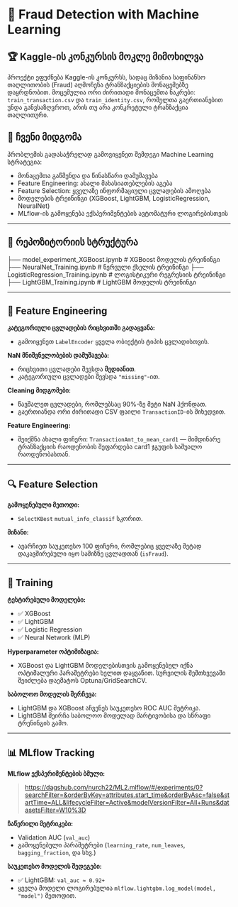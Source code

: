 # 🧠 Fraud Detection with Machine Learning

## 🏆 Kaggle-ის კონკურსის მოკლე მიმოხილვა

პროექტი ეფუძნება Kaggle-ის კონკურსს, სადაც მიზანია საფინანსო თაღლითობის (Fraud) აღმოჩენა ტრანზაქციების მონაცემებზე დაყრდნობით. მოცემულია ორი ძირითადი მონაცემთა ნაკრები: `train_transaction.csv` და `train_identity.csv`, რომელთა გაერთიანებით უნდა განვსაზღვროთ, არის თუ არა კონკრეტული ტრანზაქცია თაღლითური.

## 🎯 ჩვენი მიდგომა

პრობლემის გადასაჭრელად გამოვიყენეთ შემდეგი Machine Learning სტრატეგია:
- მონაცემთა გაწმენდა და წინასწარი დამუშავება
- Feature Engineering: ახალი მახასიათებლების აგება
- Feature Selection: ყველაზე ინფორმაციული ცვლადების ამოღება
- მოდელების ტრეინინგი (XGBoost, LightGBM, LogisticRegression, NeuralNet)
- MLflow-ის გამოყენება ექსპერიმენტების ავტომატური ლოგირებისთვის

---

## 📁 რეპოზიტორიის სტრუქტურა

├── model_experiment_XGBoost.ipynb # XGBoost მოდელის ტრეინინგი 
├── NeuralNet_Training.ipynb # ნერვული ქსელის ტრეინინგი 
├── LogisticRegression_Training.ipynb # ლოგისტიკური რეგრესიის ტრეინინგი 
├── LightGBM_Training.ipynb # LightGBM მოდელის ტრეინინგი


---

## 🧱 Feature Engineering

**კატეგორიული ცვლადების რიცხვითში გადაყვანა:**
- გამოიყენეთ `LabelEncoder` ყველა ობიექტის ტიპის ცვლადისთვის.

**NaN მნიშვნელობების დამუშავება:**
- რიცხვითი ცვლადები შევსდა **მედიანით**.
- კატეგორიული ცვლადები შევსდა `"missing"`-ით.

**Cleaning მიდგომები:**
- წავშალეთ ცვლადები, რომლებსაც 90%-ზე მეტი NaN ჰქონდათ.
- გაერთიანდა ორი ძირითადი CSV ფაილი `TransactionID`-ის მიხედვით.

**Feature Engineering:**
- შეიქმნა ახალი ფიჩერი: `TransactionAmt_to_mean_card1` — მიმდინარე ტრანზაქციის რაოდენობის შეფარდება card1 ჯგუფის საშუალო რაოდენობასთან.

---

## 🔍 Feature Selection

**გამოყენებული მეთოდი:**
- `SelectKBest` `mutual_info_classif` სკორით.

**მიზანი:**
- ავარჩიეთ საუკეთესო 100 ფიჩერი, რომლებიც ყველაზე მეტად დაკავშირებული იყო სამიზნე ცვლადთან (`isFraud`).

---

## 🧠 Training

**ტესტირებული მოდელები:**
- ✅ XGBoost  
- ✅ LightGBM  
- ✅ Logistic Regression  
- ✅ Neural Network (MLP)

**Hyperparameter ოპტიმიზაცია:**
- XGBoost და LightGBM მოდელებისთვის გამოყენებულ იქნა ოპტიმალური პარამეტრები ხელით დაყვანით. სურვილის შემთხვევაში შეიძლება დაემატოს Optuna/GridSearchCV.
  
**საბოლოო მოდელის შერჩევა:**
- LightGBM და XGBoost აჩვენეს საუკეთესო ROC AUC მეტრიკა.
- LightGBM შეირჩა საბოლოო მოდელად მარტივობისა და სწრაფი ტრენინგის გამო.

---

## 📊 MLflow Tracking

**MLflow ექსპერიმენტების ბმული:**
> https://dagshub.com/nurch22/ML2.mlflow/#/experiments/0?searchFilter=&orderByKey=attributes.start_time&orderByAsc=false&startTime=ALL&lifecycleFilter=Active&modelVersionFilter=All+Runs&datasetsFilter=W10%3D

**ჩაწერილი მეტრიკები:**
- Validation AUC (`val_auc`)
- გამოყენებული პარამეტრები (`learning_rate`, `num_leaves`, `bagging_fraction`, და სხვ.)

**საუკეთესო მოდელის შედეგები:**
- ✅ LightGBM: `val_auc ≈ 0.92+`
- ყველა მოდელი ლოგირებულია `mlflow.lightgbm.log_model(model, "model")` მეთოდით.

